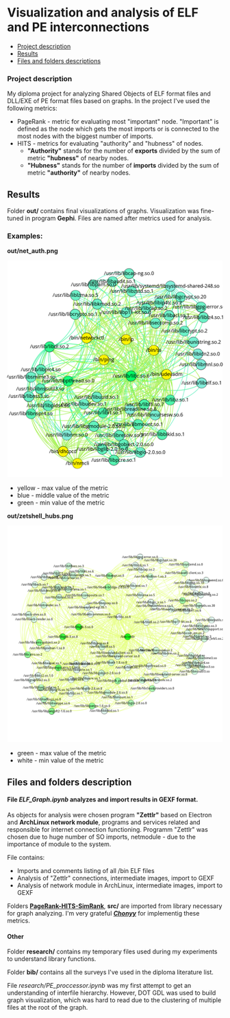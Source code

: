 # Visualization and analysis of ELF and PE interconnections

* [Project description](#project-description)
* [Results](#results)
* [Files and folders descriptions](#files-and-folders-descriptions)

### Project description
My diploma project for analyzing Shared Objects of ELF format files and DLL/EXE of PE format files based on graphs.
In the project I've used the following metrics:
* PageRank -  metric for evaluating most "important" node. "Important" is defined as the node which gets the most imports or is connected to the most nodes with the biggest number of imports.
* HITS - metrics for evaluating "authority" and "hubness" of nodes. 
    - **"Authority"** stands for the number of **exports** divided by the sum of metric **"hubness"** of nearby nodes. 
    - **"Hubness"** stands for the number of **imports** divided by the sum of metric **"authority"** of nearby nodes. 

## Results
Folder **out/** contains final visualizations of graphs. Visualization was fine-tuned in program **Gephi**.
Files are named after metrics used for analysis. 

### Examples:
**out/net_auth.png**

![Network module, metric authority](out/net_auth.png)
* yellow - max value of the metric
* blue - middle value of the metric
* green - min value of the metric

**out/zetshell_hubs.png**

![Zettlr module, metric hubness](out/zetshell_hubs.png)
* green - max value of the metric
* white - min value of the metric

## Files and folders description

#### File ***ELF_Graph.ipynb*** analyzes and import results in GEXF format.

As objects for analysis were chosen program **"Zettlr"** based on Electron and **ArchLinux network module**, programs and services related and responsible for internet connection functioning. Programm "Zettlr" was chosen due to huge number of SO imports, netmodule - due to the importance of module to the system.

File contains:
* Imports and comments listing of all /bin ELF files
* Analysis of "Zettlr" connections, intermediate images, import to GEXF
* Analysis of network module in ArchLinux, intermediate images, import to GEXF

Folders **[PageRank-HITS-SimRank](https://github.com/chonyy/PageRank-HITS-SimRank)**, **src/** are imported from library necessary for graph analyzing. I'm very grateful ***[Chonyy](https://chonyy.medium.com/)*** for implementig these metrics.

#### Other

Folder **research/** contains my temporary files used during my experiments to understand library functions.

Folder **bib/** contains all the surveys I've used in the diploma literature list.

File *research/PE_proccessor.ipynb* was my first attempt to get an understanding of interfile hierarchy. However, DOT GDL was used to build graph visualization, which was hard to read due to the clustering of multiple files at the root of the graph.
